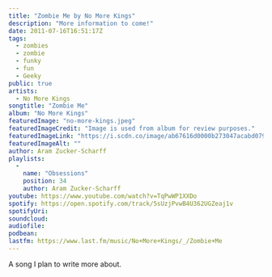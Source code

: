 ```yaml
---
title: "Zombie Me by No More Kings"
description: "More information to come!"
date: 2011-07-16T16:51:17Z
tags:
  - zombies
  - zombie
  - funky
  - fun
  - Geeky
public: true
artists:
  - No More Kings
songtitle: "Zombie Me"
album: "No More Kings"
featuredImage: "no-more-kings.jpeg"
featuredImageCredit: "Image is used from album for review purposes."
featuredImageLink: "https://i.scdn.co/image/ab67616d0000b273047acabd0796282442d8f0f3"
featuredImageAlt: ""
author: Aram Zucker-Scharff
playlists:
  -
    name: "Obsessions"
    position: 34
    author: Aram Zucker-Scharff
youtube: https://www.youtube.com/watch?v=TqPwWP1XXDo
spotify: https://open.spotify.com/track/5sUzjPvwB4U362UGZeaj1v
spotifyUri: 
soundcloud:
audiofile:
podbean:
lastfm: https://www.last.fm/music/No+More+Kings/_/Zombie+Me
---
```


A song I plan to write more about.
		